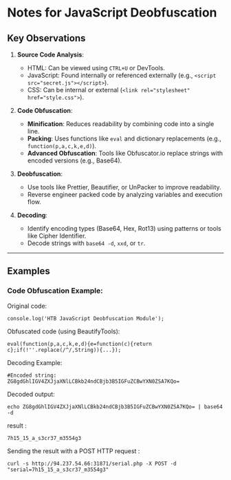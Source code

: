 # Notes for JavaScript Deobfuscation

## Key Observations
1. **Source Code Analysis**:
   - HTML: Can be viewed using `CTRL+U` or DevTools.
   - JavaScript: Found internally or referenced externally (e.g., `<script src="secret.js"></script>`).
   - CSS: Can be internal or external (`<link rel="stylesheet" href="style.css">`).

2. **Code Obfuscation**:
   - **Minification**: Reduces readability by combining code into a single line.
   - **Packing**: Uses functions like `eval` and dictionary replacements (e.g., `function(p,a,c,k,e,d)`).
   - **Advanced Obfuscation**: Tools like Obfuscator.io replace strings with encoded versions (e.g., Base64).

3. **Deobfuscation**:
   - Use tools like Prettier, Beautifier, or UnPacker to improve readability.
   - Reverse engineer packed code by analyzing variables and execution flow.

4. **Decoding**:
   - Identify encoding types (Base64, Hex, Rot13) using patterns or tools like Cipher Identifier.
   - Decode strings with `base64 -d`, `xxd`, or `tr`.

---

## Examples
### **Code Obfuscation Example**:
Original code:
```
console.log('HTB JavaScript Deobfuscation Module');
```

Obfuscated code (using BeautifyTools):
```
eval(function(p,a,c,k,e,d){e=function(c){return c};if(!''.replace(/^/,String)){...});
```

Decoding Example:
```
#Encoded string:
ZG8gdGhlIGV4ZXJjaXNlLCBkb24ndCBjb3B5IGFuZCBwYXN0ZSA7KQo=
```

Decoded output:
```
echo ZG8gdGhlIGV4ZXJjaXNlLCBkb24ndCBjb3B5IGFuZCBwYXN0ZSA7KQo= | base64 -d
```
result : 
```
7h15_15_a_s3cr37_m3554g3
```
Sending the result with a POST HTTP request : 
```
curl -s http://94.237.54.66:31871/serial.php -X POST -d "serial=7h15_15_a_s3cr37_m3554g3"
```
